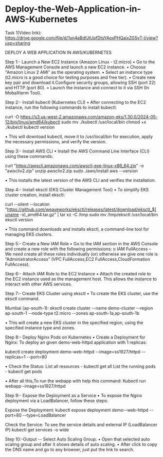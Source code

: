 # Deploy-the-Web-Application-in-AWS-Kubernetes

Task 1(Video link): https://drive.google.com/file/d/1sn4aBdfJtUpfDtsYAoxPHQaixZG5vT-l/view?usp=sharing 

DEPLOY A WEB APPLICATION IN AWS/KUBERNETES

Step 1:- Launch a New EC2 Instance (Amazon Linux - t2.micro)
•	Go to the AWS Management Console and launch a new EC2 instance.
•	Choose "Amazon Linux 2 AMI" as the operating system.
•	Select an instance type (t2.micro is a good choice for testing purposes and free tier).
•	Create new key pair and download it.Configure security groups, allowing SSH (port 22) and HTTP (port 80).
•	Launch the instance and connect to it via SSH (In MobaXterm Tool).
 

Step 2:- Install kubectl (Kubernetes CLI)
•	After connecting to the EC2 instance, run the following commands to install kubectl:

curl -O https://s3.us-west-2.amazonaws.com/amazon-eks/1.30.0/2024-05-12/bin/linux/amd64/kubectl
sudo mv ./kubectl /usr/local/bin
chmod +x ./kubectl
kubectl version

•	This will download kubectl, move it to /usr/local/bin for execution, apply the necessary permissions, and verify the version.
 

Step 3:- Install AWS CLI
•	Install the AWS Command Line Interface (CLI) using these commands:

curl "https://awscli.amazonaws.com/awscli-exe-linux-x86_64.zip" -o "awscliv2.zip"
unzip awscliv2.zip
sudo ./aws/install
aws --version

•	This installs the latest version of the AWS CLI and verifies the installation.
 

Step 4:- Install eksctl (EKS Cluster Management Tool)
•	To simplify EKS cluster creation, install eksctl:

curl --silent --location "https://github.com/weaveworks/eksctl/releases/latest/download/eksctl_$(uname -s)_amd64.tar.gz" | tar xz -C /tmp
sudo mv /tmp/eksctl /usr/local/bin
eksctl version

•	This command downloads and installs eksctl, a command-line tool for managing EKS clusters.
 

Step 5:- Create a New IAM Role
•	Go to the IAM section in the AWS Console and create a new role with the following permissions:
o	IAM FullAccess – We need create all these roles individually (or) otherwise we give one role is “AdministratorAccess” (VPC FullAccess,EC2 FullAccess,CloudFormation FullAccess).
 

Step 6:- Attach IAM Role to the EC2 Instance
•	Attach the created role to the EC2 instance used as the management host. This allows the instance to interact with other AWS services.
 


 

Step 7:- Create EKS Cluster using eksctl
•	To create the EKS cluster, use the eksctl command. 

Mumbai (ap-south-1):
eksctl create cluster --name demo-cluster --region ap-south-1 --node-type t2.micro --zones ap-south-1a,ap-south-1b

•	This will create a new EKS cluster in the specified region, using the specified instance type and zones.
 

 

Step 8:- Deploy Nginx Pods on Kubernetes
•	Create a Deployment for Nginx: To deploy an given demo-web-httpd application with 1 replicas:

kubectl create deployment demo-web-httpd  --image=ss1927/httpd          --replicas=1   --port=80

•	Check the Status:
List all resources - kubectl get all
List the running pods - kubectl get pods

•	After all this,To run the webapp with help this command:
Kubectl run webapp –image=ss1927/httpd
 

Step 9:- Expose the Deployment as a Service
•	To expose the Nginx deployment via a LoadBalancer, follow these steps:

Expose the Deployment: kubectl expose deployment demo--web-httpd    --port=80 --type=LoadBalancer

Check the Service: To see the service details and external IP (LoadBalancer IP)
kubectl get services -o wide

 
 

 

Step 10:-Output -- Select Auto Scaling Group.
•	Open that selected auto scaling group and after it shows details of auto scaling.
•	After click to copy the DNS name and go to any browser, just put the link to search.
 

 

 

